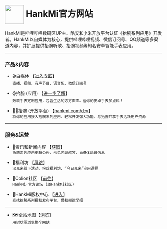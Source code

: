 # <img src="favicon.ico" width="60" height="60" align="center" /> HankMi官方网站  
HankMi是哔哩哔哩数码区UP主、酷安和小米开放平台认证《抬腕系列应用》开发者。HankMi以自媒体为核心，提供哔哩哔哩视频、微信订阅号、QQ频道等多渠道内容，并扩展提供抬腕听歌、抬腕视频等知名安卓智能手表应用。  

***

### 产品&内容

* 🎬自媒体 【[进入专区](live.md)】  
`直播、视频、有声节目、语音包、微信订阅号`  

* ⌚抬腕 (应用) 【[进一步了解](download.md)】  
`数款手表定制应用，包含生活的方方面面。给你的安卓手表加点料！`  
  
* 🧑‍💻抬腕 (开放平台) 【[hankmi.com/dev](dev)】  
`将你的应用接入抬腕系列应用、轻松开发强大功能、与抬腕共享手表活跃用户资源`  

***

### 服务&运营

* 📰资讯和新闻内容 【[获取](support.md)】  
`抬腕系列应用更新公告、常见问题解答、自媒体运营信息`  

* 🎁福利坊 【[拜访](today_at_hankmi.md)】  
`汉克米线下活动、粉丝福利坊、“今日克米”应用课程`  

* 👥Colion社区 【[前往](community)】  
`HankMi·官方论坛 (原HankMi社区)`  

* 📃HankMi版权中心 【[进入](support/to3rd.md)】  
`查找抬腕系列授权发布平台、侵权搬运举报`

***
  
* 🗺️全站地图【[浏览](Maps.md)】  
`用树状图浏览整个网站`

